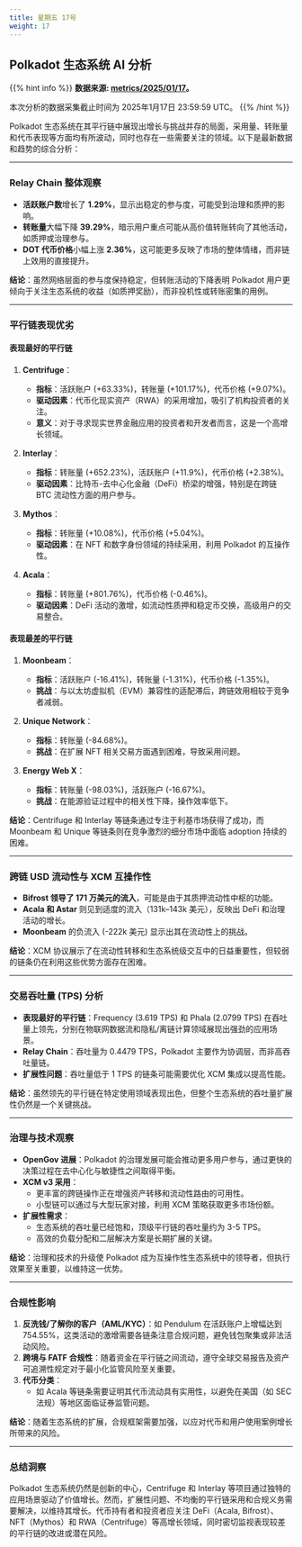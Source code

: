 ```yaml
---
title: 星期五 17号
weight: 17
---
```


## **Polkadot 生态系统 AI 分析**
{{% hint info %}}
**数据来源: [metrics/2025/01/17](../../../../metrics/2025/01/17)。**

本次分析的数据采集截止时间为 2025年1月17日 23:59:59 UTC。
{{% /hint %}}

Polkadot 生态系统在其平行链中展现出增长与挑战并存的局面，采用量、转账量和代币表现等方面均有所波动，同时也存在一些需要关注的领域。以下是最新数据和趋势的综合分析：

---

### Relay Chain 整体观察
- **活跃账户数**增长了 **1.29%**，显示出稳定的参与度，可能受到治理和质押的影响。
- **转账量**大幅下降 **39.29%**，暗示用户重点可能从高价值转账转向了其他活动，如质押或治理参与。
- **DOT 代币价格**小幅上涨 **2.36%**，这可能更多反映了市场的整体情绪，而非链上效用的直接提升。

**结论**：虽然网络层面的参与度保持稳定，但转账活动的下降表明 Polkadot 用户更倾向于关注生态系统的收益（如质押奖励），而非投机性或转账密集的用例。

---

### 平行链表现优劣
#### 表现最好的平行链
1. **Centrifuge**：
   - **指标**：活跃账户 (+63.33%)，转账量 (+101.17%)，代币价格 (+9.07%)。
   - **驱动因素**：代币化现实资产（RWA）的采用增加，吸引了机构投资者的关注。
   - **意义**：对于寻求现实世界金融应用的投资者和开发者而言，这是一个高增长领域。

2. **Interlay**：
   - **指标**：转账量 (+652.23%)，活跃账户 (+11.9%)，代币价格 (+2.38%)。
   - **驱动因素**：比特币-去中心化金融（DeFi）桥梁的增强，特别是在跨链 BTC 流动性方面的用户参与。

3. **Mythos**：
   - **指标**：转账量 (+10.08%)，代币价格 (+5.04%)。
   - **驱动因素**：在 NFT 和数字身份领域的持续采用，利用 Polkadot 的互操作性。

4. **Acala**：
   - **指标**：转账量 (+801.76%)，代币价格 (-0.46%)。
   - **驱动因素**：DeFi 活动的激增，如流动性质押和稳定币交换，高级用户的交易整合。

#### 表现最差的平行链
1. **Moonbeam**：
   - **指标**：活跃账户 (-16.41%)，转账量 (-1.31%)，代币价格 (-1.35%)。
   - **挑战**：与以太坊虚拟机（EVM）兼容性的适配滞后，跨链效用相较于竞争者减弱。

2. **Unique Network**：
   - **指标**：转账量 (-84.68%)。
   - **挑战**：在扩展 NFT 相关交易方面遇到困难，导致采用问题。

3. **Energy Web X**：
   - **指标**：转账量 (-98.03%)，活跃账户 (-16.67%)。
   - **挑战**：在能源验证过程中的相关性下降，操作效率低下。

**结论**：Centrifuge 和 Interlay 等链条通过专注于利基市场获得了成功，而 Moonbeam 和 Unique 等链条则在竞争激烈的细分市场中面临 adoption 持续的困难。

---

### 跨链 USD 流动性与 XCM 互操作性
- **Bifrost 领导了 171 万美元的流入**，可能是由于其质押流动性中枢的功能。
- **Acala 和 Astar** 则见到适度的流入（131k–143k 美元），反映出 DeFi 和治理活动的增长。
- **Moonbeam** 的负流入 (-222k 美元) 显示出其在流动性上的挑战。

**结论**：XCM 协议展示了在流动性转移和生态系统级交互中的日益重要性，但较弱的链条仍在利用这些优势方面存在困难。

---

### 交易吞吐量 (TPS) 分析
- **表现最好的平行链**：Frequency (3.619 TPS) 和 Phala (2.0799 TPS) 在吞吐量上领先，分别在物联网数据流和隐私/离链计算领域展现出强劲的应用场景。
- **Relay Chain**：吞吐量为 0.4479 TPS，Polkadot 主要作为协调层，而非高吞吐量链。
- **扩展性问题**：吞吐量低于 1 TPS 的链条可能需要优化 XCM 集成以提高性能。

**结论**：虽然领先的平行链在特定使用领域表现出色，但整个生态系统的吞吐量扩展性仍然是一个关键挑战。

---

### 治理与技术观察
- **OpenGov 进展**：Polkadot 的治理发展可能会推动更多用户参与，通过更快的决策过程在去中心化与敏捷性之间取得平衡。
- **XCM v3 采用**：
  - 更丰富的跨链操作正在增强资产转移和流动性路由的可用性。
  - 小型链可以通过与大型玩家对接，利用 XCM 策略获取更多市场份额。
- **扩展性需求**：
  - 生态系统的吞吐量已经饱和，顶级平行链的吞吐量约为 3-5 TPS。
  - 高效的负载分配和二层解决方案是长期扩展的关键。

**结论**：治理和技术的升级使 Polkadot 成为互操作性生态系统中的领导者，但执行效果至关重要，以维持这一优势。

---

### 合规性影响
1. **反洗钱/了解你的客户（AML/KYC）**：如 Pendulum 在活跃账户上增幅达到 754.55%，这类活动的激增需要各链条注意合规问题，避免钱包聚集或非法活动风险。
2. **跨境与 FATF 合规性**：随着资金在平行链之间流动，遵守全球交易报告及资产可追溯性规定对于最小化监管风险至关重要。
3. **代币分类**：
   - 如 Acala 等链条需要证明其代币流动具有实用性，以避免在美国（如 SEC 法规）等地区面临证券监管问题。

**结论**：随着生态系统的扩展，合规框架需要加强，以应对代币和用户使用案例增长所带来的风险。

---

### 总结洞察
Polkadot 生态系统仍然是创新的中心，Centrifuge 和 Interlay 等项目通过独特的应用场景驱动了价值增长。然而，扩展性问题、不均衡的平行链采用和合规义务需要解决，以维持其增长。代币持有者和投资者应关注 DeFi（Acala, Bifrost）、NFT（Mythos）和 RWA（Centrifuge）等高增长领域，同时密切监视表现较差的平行链的改进或潜在风险。
